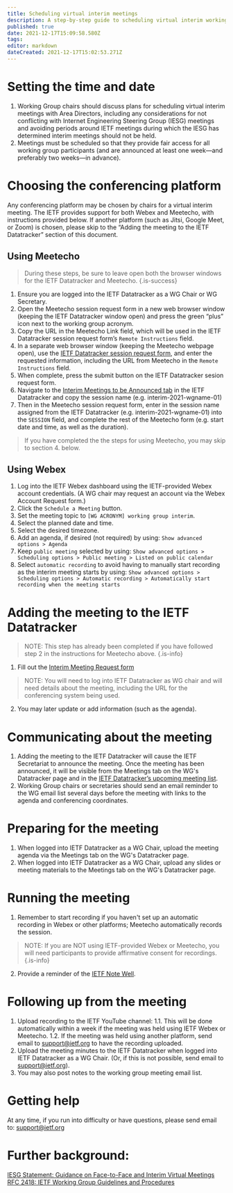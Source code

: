 ```yaml
---
title: Scheduling virtual interim meetings
description: A step-by-step guide to scheduling virtual interim working group meetings. 
published: true
date: 2021-12-17T15:09:58.580Z
tags: 
editor: markdown
dateCreated: 2021-12-17T15:02:53.271Z
---
```


# Setting the time and date
1. Working Group chairs should discuss plans for scheduling virtual interim meetings with Area Directors, including any considerations for not conflicting with Internet Engineering Steering Group (IESG) meetings and avoiding periods around IETF meetings during which the IESG has determined interim meetings should not be held.
2. Meetings must be scheduled so that they provide fair access for all working group participants (and are announced at least one week—and preferably two weeks—in advance).
# Choosing the conferencing platform
Any conferencing platform may be chosen by chairs for a virtual interim meeting. The IETF provides support for both Webex and Meetecho, with instructions provided below. If another platform (such as Jitsi, Google Meet, or Zoom) is chosen, please skip to the “Adding the meeting to  the IETF Datatracker” section of this document.
## Using Meetecho
> During these steps, be sure to leave open both the browser windows for the IETF Datatracker and Meetecho.
{.is-success}
1. Ensure you are logged into the IETF Datatracker as a WG Chair or WG Secretary.
2. Open the Meetecho session request form in a new web browser window (keeping the IETF Datatracker window open) and press the green “plus” icon next to the working group acronym.
3. Copy the URL in the Meetecho Link field, which will be used in the IETF Datatracker session request form’s `Remote Instructions` field. 
4. In a separate web browser window (keeping the Meetecho webpage open), use the [IETF Datatracker session request form](https://datatracker.ietf.org/meeting/interim/request), and enter the requested information, including the URL from Meetecho in the `Remote Instructions` field.
5. When complete, press the submit button on the IETF Datatracker sesion request form.
6. Navigate to the [Interim Meetings to be Announced tab](https://datatracker.ietf.org/meeting/interim/announce) in the IETF Datatracker and copy the session name (e.g. interim-2021-wgname-01)
7. Then in the Meetecho session request form, enter in the session name assigned from the IETF Datatracker (e.g. interim-2021-wgname-01) into the `SESSION` field, and complete the rest of the Meetecho form (e.g. start date and time, as well as the duration).
> If you have completed the the steps for using Meetecho, you may skip to section 4. below.
## Using Webex
1. Log into the IETF Webex dashboard using the IETF-provided Webex account credentials. (A WG chair may request an account via the Webex Account Request form.)
2. Click the `Schedule a Meeting` button.
3. Set the meeting topic to `[WG ACRONYM] working group interim`.
4. Select the planned date and  time.
5. Select the desired timezone.
6. Add an agenda, if desired (not required) by using: `Show advanced options > Agenda`
7. Keep `public meeting` selected by using: `Show advanced options > Scheduling options > Public meeting > Listed on public calendar`
8. Select `automatic recording` to avoid having to manually start recording as the interim meeting starts by using:
`Show advanced options > Scheduling options > Automatic recording > Automatically start recording when the meeting starts`

# Adding the meeting to the IETF Datatracker 
> NOTE: This step has already been completed if you have followed step 2 in the instructions for Meetecho above.
{.is-info}

1. Fill out the [Interim Meeting Request form](https://datatracker.ietf.org/meeting/interim/request/)
> NOTE: You will need to log into IETF Datatracker as WG chair and will need details about the meeting, including the URL for the conferencing system being used.
2. You may later update or add information (such as the agenda).

# Communicating about the meeting
1. Adding the meeting to the IETF Datatracker will cause the IETF Secretariat to announce the meeting. Once the meeting has been announced, it will be visible from the Meetings tab on the WG's Datatracker page and in the [IETF Datatracker’s upcoming meeting list](https://datatracker.ietf.org/meeting/upcoming).
2. Working Group chairs or secretaries should send an email reminder to the WG email list several days before the meeting with links to the agenda and conferencing coordinates.


# Preparing for the meeting
1. When logged into IETF Datatracker as a WG Chair, upload the meeting agenda via the Meetings tab on the WG's Datatracker page.
2. When logged into IETF Datatracker as a WG Chair, upload any slides or meeting materials to the Meetings tab on the WG's Datatracker page.


# Running the meeting
1. Remember to start recording if you haven't set up an automatic recording in Webex or other platforms; Meetecho automatically records the session.
> NOTE: If you are NOT using IETF-provided Webex or Meetecho, you will need participants to provide affirmative consent for recordings.
{.is-info}

2. Provide a reminder of the [IETF Note Well](https://www.ietf.org/about/note-well/).


# Following up from the meeting
1. Upload recording to the IETF YouTube channel: 
1.1. This will be done automatically within a week if the meeting was held using IETF Webex or Meetecho.
1.2. If the meeting was held using another platform, send email to support@ietf.org to have the recording uploaded.
3. Upload the meeting minutes to the  IETF Datatracker when logged into IETF Datatracker as a WG Chair. (Or, if this is not possible, send email to support@ietf.org).
3. You may also post notes to the working group meeting email list.


# Getting help
At any time, if you run into difficulty or have questions, please send email to: support@ietf.org 

# Further background:
[IESG Statement: Guidance on Face-to-Face and Interim Virtual Meetings](https://www.ietf.org/about/groups/iesg/statements/interim-meetings-guidance-2016-01-16/)
[RFC 2418: IETF Working Group Guidelines and Procedures](https://datatracker.ietf.org/doc/html/rfc2418)

